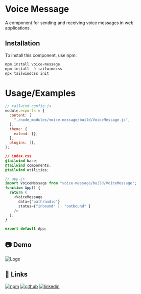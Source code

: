 # Voice Message

A component for sending and receiving voice messages in web applications.

## Installation

To install this component, use npm:

```bash
npm install voice-message
npm install -D tailwindcss
npx tailwindcss init
```
# Usage/Examples

```javascript
// tailwind.config.js
module.exports = {
  content: [
    "./node_modules/voice-message/build/VoiceMessage.js",
  ],
  theme: {
    extend: {},
  },
  plugins: [],
};

```
```css
// index.css
@tailwind base;
@tailwind components;
@tailwind utilities;
```

```javascript
// app.js
import VoiceMessage from "voice-message/build/VoiceMessage";
function App() {
  return (
    <VoiceMessage
      data={"path/audio"}
      status={"inbound" || "outbound" }
    />
  );
}

export default App;
```

## 📷 Demo
![Logo](https://github.com/MobinRezaeifar/Voice-Message/assets/128358943/47e5c88d-f4e9-4195-964b-1ee40535ec34)


## 🔗 Links
[![npm](https://img.shields.io/badge/npm-red?style=for-the-badge&logo=npm&logoColor=white)](https://www.npmjs.com/package/voice-message)
[![github](https://img.shields.io/badge/my_portfolio-000?style=for-the-badge&logo=ko-fi&logoColor=white)](https://github.com/MobinRezaeifar)
[![linkedin](https://img.shields.io/badge/linkedin-0A66C2?style=for-the-badge&logo=linkedin&logoColor=white)](https://linkedin.com/in/mobinRezaeifar)


